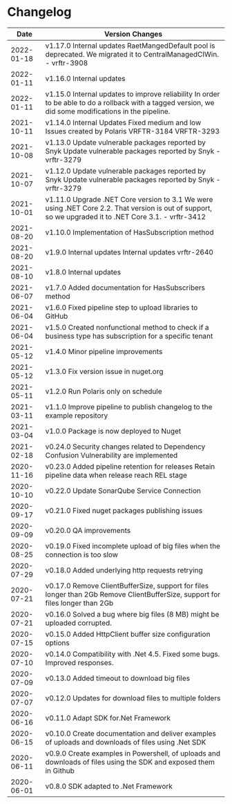 # Changelog 
Date | Version Changes 
--- | --- 
2022-01-18| v1.17.0         Internal updates  RaetMangedDefault pool is deprecated. We migrated it to CentralManagedCIWin.  - vrftr-3908
2022-01-11| v1.16.0         Internal updates
2022-01-11| v1.15.0         Internal updates to improve reliability  In order to be able to do a rollback with a tagged version, we did some modifications in the pipeline.
2021-10-11| v1.14.0         Internal Updates  Fixed medium and low Issues created by Polaris VRFTR-3184 VRFTR-3293
2021-10-08| v1.13.0         Update vulnerable packages reported by Snyk  Update vulnerable packages reported by Snyk  - vrftr-3279
2021-10-07| v1.12.0         Update vulnerable packages reported by Snyk  Update vulnerable packages reported by Snyk  - vrftr-3279
2021-10-01| v1.11.0         Upgrade .NET Core version to 3.1  We were using .NET Core 2.2. That version is out of support, so we upgraded it to .NET Core 3.1.  - vrftr-3412
2021-08-20| v1.10.0         Implementation of HasSubscription method
2021-08-20| v1.9.0          Internal updates  Internal updates vrftr-2640
2021-08-10| v1.8.0          Internal updates
2021-06-07| v1.7.0          Added documentation for HasSubscribers method
2021-06-04| v1.6.0          Fixed pipeline step to upload libraries to GitHub
2021-06-04| v1.5.0          Created nonfunctional method to check if a business type has subscription for a specific tenant
2021-05-12| v1.4.0          Minor pipeline improvements
2021-05-12| v1.3.0          Fix version issue in nuget.org
2021-05-11| v1.2.0          Run Polaris only on schedule
2021-03-11| v1.1.0          Improve pipeline to publish changelog to the example repository
2021-03-04| v1.0.0          Package is now deployed to Nuget
2021-02-18| v0.24.0         Security changes related to Dependency Confusion Vulnerability are implemented
2020-11-16| v0.23.0         Added pipeline retention for releases  Retain pipeline data when release reach REL stage
2020-10-10| v0.22.0         Update SonarQube Service Connection
2020-09-17| v0.21.0         Fixed nuget packages publishing issues
2020-09-09| v0.20.0         QA improvements
2020-08-25| v0.19.0         Fixed incomplete upload of big files when the connection is too slow
2020-07-29| v0.18.0         Added underlying http requests retrying
2020-07-21| v0.17.0         Remove ClientBufferSize, support for files longer than 2Gb  Remove ClientBufferSize, support for files longer than 2Gb
2020-07-21| v0.16.0         Solved a bug where big files (8 MB) might be uploaded corrupted.
2020-07-15| v0.15.0         Added HttpClient buffer size configuration options
2020-07-10| v0.14.0         Compatibility with .Net 4.5. Fixed some bugs. Improved responses.
2020-07-09| v0.13.0         Added timeout to download big files
2020-07-07| v0.12.0         Updates for download files to multiple folders
2020-06-16| v0.11.0         Adapt SDK for.Net Framework
2020-06-15| v0.10.0         Create documentation and deliver examples of uploads and downloads of files using .Net SDK
2020-06-11| v0.9.0          Create examples in Powershell, of uploads and downloads of files using the SDK and exposed them in Github
2020-06-01| v0.8.0          SDK adapted to .Net Framework
